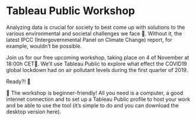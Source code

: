 # Tableau Public Workshop
Analyzing data is crucial for society to best come up with solutions to the various environmental and societal challenges we face 🎯. Without it, the latest IPCC (Intergovernmental Panel on Climate Change) report, for example, wouldn’t be possible.

Join us for our free upcoming workshop, taking place on 4 of November at 18:00h CET📍. We’ll use Tableau Public to explore what effect the COVID19 global lockdown had on air pollutant levels during the first quarter of 2019.

Ready?! 🙌

📌 The workshop is beginner-friendly! All you need is a computer, a good internet connection and to set up a Tableau Public profile to host your work and be able to use the tool (it’s simple to do and you can download the desktop version here).
